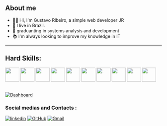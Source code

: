 ## About me
- 👨‍💻 Hi, I'm Gustavo Ribeiro, a simple web developer JR
- 🌄 I live in Brazil.
- 🏫 graduanting in systems analysis and development
- 📚 I'm always looking to improve my knowledge in IT  

<hr/>

## Hard Skills:
<div>
  <img width="45" height="45" src="https://cdn.jsdelivr.net/gh/devicons/devicon/icons/javascript/javascript-original.svg" />
  <img width="45" height="45" src="https://cdn.jsdelivr.net/gh/devicons/devicon/icons/react/react-original.svg" />
  <img width="45" height="45" src="https://cdn.jsdelivr.net/gh/devicons/devicon/icons/jquery/jquery-original-wordmark.svg" />
  <img width="45" height="45" src="https://cdn.jsdelivr.net/gh/devicons/devicon/icons/bootstrap/bootstrap-original-wordmark.svg" />
  <img width="45" height="45" src="https://cdn.jsdelivr.net/gh/devicons/devicon/icons/nodejs/nodejs-plain-wordmark.svg" />
  <img width="45" height="45" src="https://cdn.jsdelivr.net/gh/devicons/devicon/icons/express/express-original-wordmark.svg" />
  <img width="45" height="45" src="https://cdn.jsdelivr.net/gh/devicons/devicon/icons/csharp/csharp-original.svg" />
  <img width="45" height="45" src="https://cdn.jsdelivr.net/gh/devicons/devicon/icons/dot-net/dot-net-plain-wordmark.svg" />
  <img width="45" height="45" src="https://cdn.jsdelivr.net/gh/devicons/devicon/icons/mysql/mysql-original-wordmark.svg" />
  <img width="45" height="45" src="https://cdn.jsdelivr.net/gh/devicons/devicon/icons/mongodb/mongodb-original-wordmark.svg" />
</div>
<br/>

[![Dashboard](https://github-readme-stats.vercel.app/api/top-langs/?username=GustaGitHub)]()

### Social medias and Contacts :
[![linkedin](https://img.shields.io/badge/LinkedIn-0077B5?style=for-the-badge&logo=linkedin&logoColor=white)](https://www.linkedin.com/in/gustavo-ribeiro-a4a485223/) 
[![GitHub](https://img.shields.io/badge/GitHub-100000?style=for-the-badge&logo=github&logoColor=white)](https://github.com/GustaGitHub)
[![Gmail](https://img.shields.io/badge/Gmail-D14836?style=for-the-badge&logo=gmail&logoColor=white)](mailto:gustavo.ribeiro.duarte2003@gmail.com)
